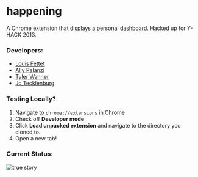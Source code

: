 happening
=========

A Chrome extension that displays a personal dashboard.  Hacked up for Y-HACK 2013.

### Developers:

- [Louis Fettet](http://www.github.com/LouisFettet)
- [Ally Palanzi](http://www.github.com/allypalanzi)
- [Tyler Wanner](http://www.github.com/TylerWanner)
- [Jc Tecklenburg](http://www.github.com/pikero24)

### Testing Locally?

1. Navigate to `chrome://extensions` in Chrome
2. Check off **Developer mode**
3. Click **Load unpacked extension** and navigate to the directory you cloned to.
4. Open a new tab!

### Current Status:

![true story](http://i.imgur.com/IsJe5Og.jpg)

